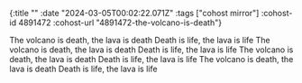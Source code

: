 {:title ""
 :date "2024-03-05T00:02:22.071Z"
 :tags ["cohost mirror"]
 :cohost-id 4891472
 :cohost-url "4891472-the-volcano-is-death"}

The volcano is death, the lava is death
Death is life, the lava is life
The volcano is death, the lava is death
Death is life, the lava is life
The volcano is death, the lava is death
Death is life, the lava is life
The volcano is death, the lava is death
Death is life, the lava is life